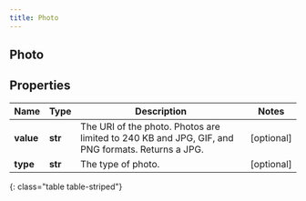 ```yaml
---
title: Photo
---
```

## Photo

## Properties

|Name | Type | Description | Notes|
|------------ | ------------- | ------------- | -------------|
| **value** | **str** | The URI of the photo. Photos are limited to 240 KB and JPG, GIF, and PNG formats. Returns a JPG.  | [optional] |
| **type** | **str** | The type of photo. | [optional] |
{: class="table table-striped"}


